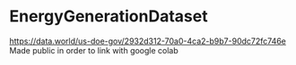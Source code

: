 # EnergyGenerationDataset
https://data.world/us-doe-gov/2932d312-70a0-4ca2-b9b7-90dc72fc746e 
Made public in order to link with google colab
